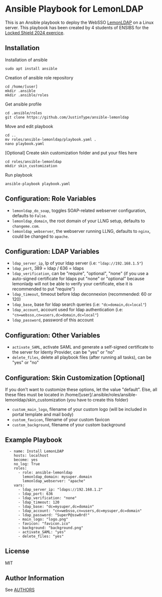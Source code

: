 Ansible Playbook for LemonLDAP
=========

This is an Ansible playbook to deploy the WebSSO [LemonLDAP](https://lemonldap-ng.org/) on a Linux server. This playbook has been created by 4 students of ENSIBS for the [Locked Shield 2024 exercice](https://ccdcoe.org/news/2024/worlds-most-advanced-cyber-defence-exercise-kicks-off-in-tallinn/).

Installation
------------

Installation of ansible
```
sudo apt install ansible
```

Creation of ansible role repository
```
cd /home/[user]
mkdir .ansible
mkdir .ansible/roles
```

Get ansible profile
```
cd .ansible/roles
git clone https://github.com/JustinType/ansible-lemonldap
```

Move and edit playbook
```
cd ..
mv roles/ansible-lemonldap/playbook.yaml .
nano playbook.yaml
```

[Optional] Create skin customization folder and put your files here
```
cd roles/ansible-lemonldap
mkdir skin_customization
```

Run playbook
```
ansible-playbook playbook.yaml
```

Configuration: Role Variables
--------------

 * `lemonldap_do_soap`, toggles SOAP-related webserver configuration, defaults to `False`.
 * `lemonldap_domain`, the root domain of your LLNG setup, defaults to `changeme.com`.
 * `lemonldap_webserver`, the webserver running LLNG, defaults to `nginx`, could be changed to `apache`.

Configuration: LDAP Variables
--------------

 * `ldap_server_ip`, Ip of your ldap server (i.e: `"ldap://192.168.1.5"`)
 * `ldap_port`, 389 = ldap / 636 = ldaps
 * `ldap_verification`, can be "require", "optional", "none" (if you use a auto-signed certificate for ldaps put "none" or "optional" because lemonladp will not be able to verify your certificate, else it is recommended to put "require")
 * `ldap_timeout`, timeout before ldap deconnexion (recommended: 60 or 120)
 * `ldap_base`, base for ldap search queries (i.e: `"dc=domain,dc=local"`)
 * `ldap_account`, account used for ldap authentication (i.e: `"cn=websso,cn=users,dc=domain,dc=local"`)
 * `ldap_password`, password of this account

Configuration: Other Variables
--------------
 * `activate_SAML`, activate SAML and generate a self-signed certificate to the server for Identy Provider, can be "yes" or "no"
 * `delete_files`, delete all playbook files (after running all tasks), can be "yes" or "no"

Configuration: Skin Customization [Optional]
--------------

If you don't want to customize these options, let the value "default".
Else, all these files must be located in /home/[user]/.ansible/roles/ansible-lemonldap/skin_customization (you have to create this folder)

 * `custom_main_logo`, filename of your custom logo (will be included in portal template and mail body)
 * `custom_favicon`, filename of your custom favicon
 * `custom_background`, filename of your custom background


Example Playbook
----------------

```
  - name: Install LemonLDAP
    hosts: localhost
    become: yes
    no_log: True
    roles:
      - role: ansible-lemonldap
        lemonldap_domain: mysuper.domain
        lemonldap_webserver: "apache"
    vars:
      - ldap_server_ip: "ldaps://192.168.1.2"
      - ldap_port: 636 
      - ldap_verification: "none"
      - ldap_timeout: 120
      - ldap_base: "dc=mysuper,dc=domain"
      - ldap_account: "cn=websso,cn=users,dc=mysuper,dc=domain"
      - ldap_password: "SuperP@ssw0rd!"
      - main_logo: "logo.png"
      - favicon: "favicon.ico"
      - background: "background.png"
      - activate_SAML: "yes"
      - delete_files: "yes"
```

License
-------

MIT

Author Information
------------------

See [AUTHORS](AUTHORS)
